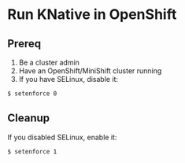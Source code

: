 # Run KNative in OpenShift
## Prereq
1. Be a cluster admin
2. Have an OpenShift/MiniShift cluster running
3. If you have SELinux, disable it:
```bash
$ setenforce 0
```

## Cleanup
If you disabled SELinux, enable it:
```bash
$ setenforce 1
```
